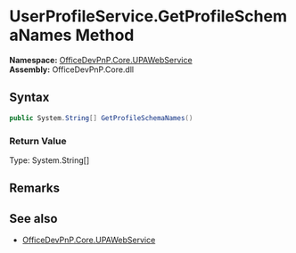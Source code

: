 # UserProfileService.GetProfileSchemaNames Method  
  

**Namespace:** [OfficeDevPnP.Core.UPAWebService](OfficeDevPnP.Core.UPAWebService.md)  
**Assembly:** OfficeDevPnP.Core.dll  
## Syntax
```C#
public System.String[] GetProfileSchemaNames()
```
### Return Value
Type: System.String[]  

## Remarks 

## See also
- [OfficeDevPnP.Core.UPAWebService](OfficeDevPnP.Core.UPAWebService.md)
